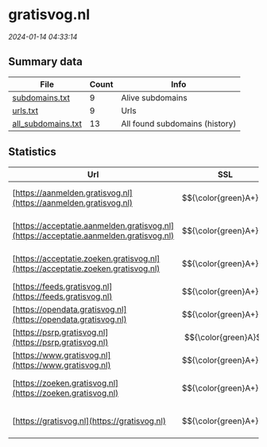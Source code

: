 # gratisvog.nl
*2024-01-14 04:33:14*
## Summary data
| File       | Count | Info |
|------------|-------|------|
|[subdomains.txt](/data/gratisvog.nl/subdomains.txt)|9|Alive subdomains|
|[urls.txt](/data/gratisvog.nl/urls.txt)|9|Urls|
|[all_subdomains.txt](/data/gratisvog.nl/all_subdomains.txt)|13|All found subdomains (history)|
## Statistics
| Url | SSL | Server | Cookie | HSTS | CSP | XFO | XXP | RP | Tech |Title |
|------------|-------|------|------|------|------|------|------|------|------|------|
|[https://aanmelden.gratisvog.nl](https://aanmelden.gratisvog.nl)| $${\color{green}A+}$$ |LiteSpeed|:white_check_mark: |:white_check_mark: |:white_check_mark: |:white_check_mark: |:white_check_mark: |HSTS HTTP/3 Lite...|Aanmelden | Rege...|
|[https://acceptatie.aanmelden.gratisvog.nl](https://acceptatie.aanmelden.gratisvog.nl)| $${\color{green}A+}$$ |LiteSpeed| |:white_check_mark: |:white_check_mark: |:white_check_mark: |:white_check_mark: |HSTS HTTP/3 Lite...|403 Forbidden|
|[https://acceptatie.zoeken.gratisvog.nl](https://acceptatie.zoeken.gratisvog.nl)| $${\color{green}A+}$$ |LiteSpeed| |:white_check_mark: |:white_check_mark: |:white_check_mark: |:white_check_mark: |HSTS HTTP/3 Lite...|403 Forbidden|
|[https://feeds.gratisvog.nl](https://feeds.gratisvog.nl)| $${\color{green}A+}$$ |nginx| |:white_check_mark: | |:white_check_mark: |:white_check_mark: |:white_check_mark: |HSTS Nginx||
|[https://opendata.gratisvog.nl](https://opendata.gratisvog.nl)| $${\color{green}A+}$$ |nginx| |:white_check_mark: | |:white_check_mark: |:white_check_mark: |:white_check_mark: |HSTS Nginx||
|[https://psrp.gratisvog.nl](https://psrp.gratisvog.nl)| $${\color{green}A}$$ ||:white_check_mark: | |:warning: |:white_check_mark: |:white_check_mark: |:white_check_mark: |HTTP/3||
|[https://www.gratisvog.nl](https://www.gratisvog.nl)| $${\color{green}A+}$$ |nginx| |:white_check_mark: |:warning: |:white_check_mark: |:white_check_mark: |:white_check_mark: |Bloomreach HSTS...|Regeling voor vr...|
|[https://zoeken.gratisvog.nl](https://zoeken.gratisvog.nl)| $${\color{green}A+}$$ |LiteSpeed|:white_check_mark: |:white_check_mark: |:white_check_mark: |:white_check_mark: |:white_check_mark: |HSTS HTTP/3 Lite...|Toegelaten organ...|
|[https://gratisvog.nl](https://gratisvog.nl)| $${\color{green}A+}$$ |nginx| |:white_check_mark: |:warning: |:white_check_mark: |:white_check_mark: |:white_check_mark: |HSTS Nginx|301 Moved Perman...|